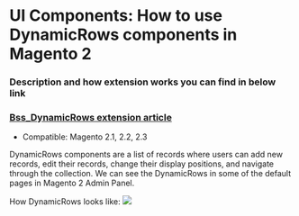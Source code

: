 # UI Components: How to use DynamicRows components in Magento 2
### Description and how extension works you can find in below link
### [Bss_DynamicRows extension article](https://bsscommerce.com/confluence/ui-components-how-to-use-dynamicrows-components-in-magento-2/)

* Compatible: Magento 2.1, 2.2, 2.3

DynamicRows components are a list of records where users can add new records, edit their records, change their display positions, and navigate through the collection.
We can see the DynamicRows in some of the default pages in Magento 2 Admin Panel.

How DynamicRows looks like:
<img src="https://bsscommerce.com/confluence/wp-content/uploads/2018/10/visual_swatch-768x393.png">
